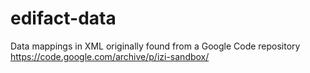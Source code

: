 edifact-data
===========

Data mappings in XML originally found from a Google Code repository https://code.google.com/archive/p/izi-sandbox/
